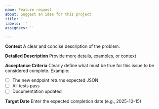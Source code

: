 ```yaml
---
name: Feature request
about: Suggest an idea for this project
title: ''
labels: ''
assignees: ''

---
```


**Context**
A clear and concise description of the problem.

**Detailed Description**
Provide more details, examples, or context

**Acceptance Criteria**
 Clearly define what must be true for this issue to be considered complete.
  Example:
  - [ ] The new endpoint returns expected JSON
  - [ ] All tests pass
  - [ ] Documentation updated

**Target Date**
Enter the expected completion date (e.g., 2025-10-15)
